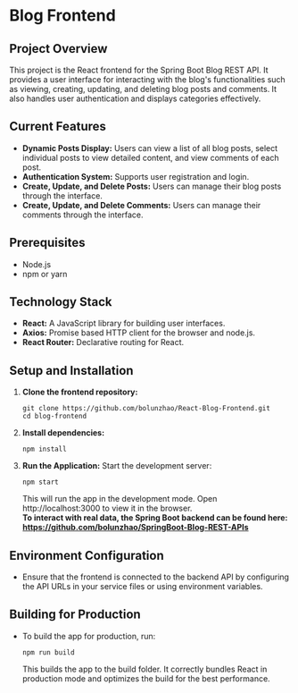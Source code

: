 # Blog Frontend

## Project Overview

This project is the React frontend for the Spring Boot Blog REST API. It provides a user interface for interacting with the blog's functionalities such as viewing, creating, updating, and deleting blog posts and comments. It also handles user authentication and displays categories effectively.

## Current Features

- **Dynamic Posts Display:** Users can view a list of all blog posts, select individual posts to view detailed content, and view comments of each post.
- **Authentication System:** Supports user registration and login.
- **Create, Update, and Delete Posts:** Users can manage their blog posts through the interface.
- **Create, Update, and Delete Comments:** Users can manage their comments through the interface.

## Prerequisites

- Node.js
- npm or yarn

## Technology Stack

- **React:** A JavaScript library for building user interfaces.
- **Axios:** Promise based HTTP client for the browser and node.js.
- **React Router:** Declarative routing for React.

## Setup and Installation

1. **Clone the frontend repository:**
   ```
   git clone https://github.com/bolunzhao/React-Blog-Frontend.git
   cd blog-frontend
   ```
2. **Install dependencies:**
    ```
    npm install
    ```
3. **Run the Application:** Start the development server:
    ```
    npm start
    ```
   This will run the app in the development mode.
   Open http://localhost:3000 to view it in the browser.  
   **To interact with real data, the Spring Boot backend can be found here: https://github.com/bolunzhao/SpringBoot-Blog-REST-APIs**

## Environment Configuration  

- Ensure that the frontend is connected to the backend API by configuring the API URLs in your service files or using environment variables.

## Building for Production

- To build the app for production, run:
   ```
   npm run build
   ```
   This builds the app to the build folder. It correctly bundles React in production mode and optimizes the build for the best performance.

